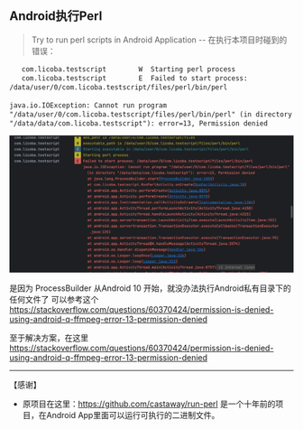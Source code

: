 
## Android执行Perl

> Try to run perl scripts in Android Application
--
在执行本项目时碰到的错误：

```log
   com.licoba.testscript        W  Starting perl process
   com.licoba.testscript        E  Failed to start process: /data/user/0/com.licoba.testscript/files/perl/bin/perl
                                                                  java.io.IOException: Cannot run program "/data/user/0/com.licoba.testscript/files/perl/bin/perl" (in directory "/data/data/com.licoba.testscript"): error=13, Permission denied
```

![img.png](img.png)

是因为  ProcessBuilder  从Android 10 开始，就没办法执行Android私有目录下的任何文件了
可以参考这个 https://stackoverflow.com/questions/60370424/permission-is-denied-using-android-q-ffmpeg-error-13-permission-denied


至于解决方案，在这里 https://stackoverflow.com/questions/60370424/permission-is-denied-using-android-q-ffmpeg-error-13-permission-denied


---
【感谢】
- 原项目在这里：https://github.com/castaway/run-perl  是一个十年前的项目，在Android App里面可以运行可执行的二进制文件。
